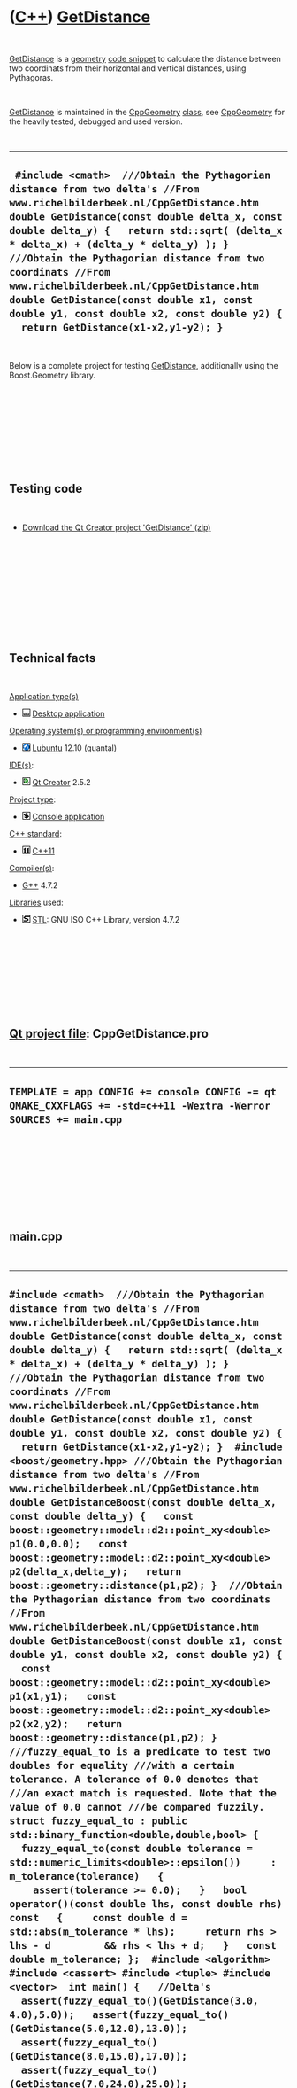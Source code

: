 



 

 

 

 

 

([C++](Cpp.md)) [GetDistance](CppGetDistance.md)
==================================================

 

[GetDistance](CppGetDistance.md) is a [geometry](CppGeometry.md) [code
snippet](CppCodeSnippets.md) to calculate the distance between two
coordinats from their horizontal and vertical distances, using
Pythagoras.

 

[GetDistance](CppGetDistance.md) is maintained in the
[CppGeometry](CppGeometry.md) [class](CppClass.md), see
[CppGeometry](CppGeometry.md) for the heavily tested, debugged and used
version.

 

  --------------------------------------------------------------------------------------------------------------------------------------------------------------------------------------------------------------------------------------------------------------------------------------------------------------------------------------------------------------------------------------------------------------------------------------------------------------------------------------------------------
  ` #include <cmath>  ///Obtain the Pythagorian distance from two delta's //From www.richelbilderbeek.nl/CppGetDistance.htm double GetDistance(const double delta_x, const double delta_y) {   return std::sqrt( (delta_x * delta_x) + (delta_y * delta_y) ); }  ///Obtain the Pythagorian distance from two coordinats //From www.richelbilderbeek.nl/CppGetDistance.htm double GetDistance(const double x1, const double y1, const double x2, const double y2) {   return GetDistance(x1-x2,y1-y2); }`
  --------------------------------------------------------------------------------------------------------------------------------------------------------------------------------------------------------------------------------------------------------------------------------------------------------------------------------------------------------------------------------------------------------------------------------------------------------------------------------------------------------

 

Below is a complete project for testing
[GetDistance](CppGetDistance.md), additionally using the Boost.Geometry
library.

 

 

 

 

 

Testing code
------------

 

-   [Download the Qt Creator project
    'GetDistance' (zip)](CppGetDistance.zip)

 

 

 

 

 

 

Technical facts
---------------

 

[Application type(s)](CppApplication.md)

-   ![Desktop](PicDesktop.png) [Desktop
    application](CppDesktopApplication.md)

[Operating system(s) or programming environment(s)](CppOs.md)

-   ![Lubuntu](PicLubuntu.png) [Lubuntu](CppLubuntu.md) 12.10 (quantal)

[IDE(s)](CppIde.md):

-   ![Qt Creator](PicQtCreator.png) [Qt Creator](CppQtCreator.md) 2.5.2

[Project type](CppQtProjectType.md):

-   ![console](PicConsole.png) [Console
    application](CppConsoleApplication.md)

[C++ standard](CppStandard.md):

-   ![C++11](PicCpp11.png) [C++11](Cpp11.md)

[Compiler(s)](CppCompiler.md):

-   [G++](CppGpp.md) 4.7.2

[Libraries](CppLibrary.md) used:

-   ![STL](PicStl.png) [STL](CppStl.md): GNU ISO C++ Library, version
    4.7.2

 

 

 

 

 

[Qt project file](CppQtProjectFile.md): CppGetDistance.pro
-----------------------------------------------------------

 

  ---------------------------------------------------------------------------------------------------------------------
  ` TEMPLATE = app CONFIG += console CONFIG -= qt QMAKE_CXXFLAGS += -std=c++11 -Wextra -Werror SOURCES += main.cpp  `
  ---------------------------------------------------------------------------------------------------------------------

 

 

 

 

 

main.cpp
--------

 

  ----------------------------------------------------------------------------------------------------------------------------------------------------------------------------------------------------------------------------------------------------------------------------------------------------------------------------------------------------------------------------------------------------------------------------------------------------------------------------------------------------------------------------------------------------------------------------------------------------------------------------------------------------------------------------------------------------------------------------------------------------------------------------------------------------------------------------------------------------------------------------------------------------------------------------------------------------------------------------------------------------------------------------------------------------------------------------------------------------------------------------------------------------------------------------------------------------------------------------------------------------------------------------------------------------------------------------------------------------------------------------------------------------------------------------------------------------------------------------------------------------------------------------------------------------------------------------------------------------------------------------------------------------------------------------------------------------------------------------------------------------------------------------------------------------------------------------------------------------------------------------------------------------------------------------------------------------------------------------------------------------------------------------------------------------------------------------------------------------------------------------------------------------------------------------------------------------------------------------------------------------------------------------------------------------------------------------------------------------------------------------------------------------------------------------------------------------------------------------------------------------------------------------------------------------------------------------------------------------------------------------------------------------------------------------------------------------------------------------------------------------------------------------------------------------------------------------------------------------------------------------------------------------------------------------------------------------------------------------------------------------------------------------------------------------------------------------------------------------------------------------------------------------------------------------------------------------------------------------------------------------------------------------------------------------------------------------------------------------------------------------------------------------------------------------------------------------------------------------------------------------------------------------------------------------------------------------------------------------------------------------------------------------------------------------------------------------------------------------------------------------------------------------------------------------------------------------------------------------------------------------------------------------------------------------------------------------------------------------------------------------------------------------------------------------------------------------------------------------------------------------------------------------------------------------------------------------------------------------------------------------------------------------------------------------------------------------------------------------------------------------------------------------------------------------------------------------------------------------------------------------------------------------------------------------------------------------------------------------------------------------------------------------------------------------------------------------------------------------------------------------------------------------------------------------------------------------------------------------------------------------------------------------------------------------------------------------------------------------------------------------------------------------------------------------------------------------------------------------------------------------------------------------------------------------------------------------------------------------------------------------------------------------------------------------------------------------------------------------------------------------------------------------------------------------------------------------------------------------------------------------------------------------------------------------------------------------------------------------------------------------------------------------------------------------------------------------------------------------------------------------------------------------------------------------------------------------------------------------------------------------------------------------------------------------------------------------------------------------------------------------------------------------------------------------------------------------------------------------------------------------------------------------------------------------------------------------------------------------------------------------------------------------------------------------------------------------------------------------------------------------------------------------------------------------------------------------------------------------------------------------------------------------------------------------------------------------------------------------------------------------------------------------------------------------------------------------------------------------------------------------------------------------------------------------------------------------------------------------------------------------------------------------------------------------------------------------------------------------------------------------------------------------------------------------------------------------------------------------------------------------------------------------------------------------------------------------------------------------------------------------
  ` #include <cmath>  ///Obtain the Pythagorian distance from two delta's //From www.richelbilderbeek.nl/CppGetDistance.htm double GetDistance(const double delta_x, const double delta_y) {   return std::sqrt( (delta_x * delta_x) + (delta_y * delta_y) ); }  ///Obtain the Pythagorian distance from two coordinats //From www.richelbilderbeek.nl/CppGetDistance.htm double GetDistance(const double x1, const double y1, const double x2, const double y2) {   return GetDistance(x1-x2,y1-y2); }  #include <boost/geometry.hpp> ///Obtain the Pythagorian distance from two delta's //From www.richelbilderbeek.nl/CppGetDistance.htm double GetDistanceBoost(const double delta_x, const double delta_y) {   const boost::geometry::model::d2::point_xy<double> p1(0.0,0.0);   const boost::geometry::model::d2::point_xy<double> p2(delta_x,delta_y);   return boost::geometry::distance(p1,p2); }  ///Obtain the Pythagorian distance from two coordinats //From www.richelbilderbeek.nl/CppGetDistance.htm double GetDistanceBoost(const double x1, const double y1, const double x2, const double y2) {   const boost::geometry::model::d2::point_xy<double> p1(x1,y1);   const boost::geometry::model::d2::point_xy<double> p2(x2,y2);   return boost::geometry::distance(p1,p2); }  ///fuzzy_equal_to is a predicate to test two doubles for equality ///with a certain tolerance. A tolerance of 0.0 denotes that ///an exact match is requested. Note that the value of 0.0 cannot ///be compared fuzzily. struct fuzzy_equal_to : public std::binary_function<double,double,bool> {   fuzzy_equal_to(const double tolerance = std::numeric_limits<double>::epsilon())     : m_tolerance(tolerance)   {      assert(tolerance >= 0.0);   }   bool operator()(const double lhs, const double rhs) const   {     const double d = std::abs(m_tolerance * lhs);     return rhs > lhs - d         && rhs < lhs + d;   }   const double m_tolerance; };  #include <algorithm> #include <cassert> #include <tuple> #include <vector>  int main() {   //Delta's   assert(fuzzy_equal_to()(GetDistance(3.0, 4.0),5.0));   assert(fuzzy_equal_to()(GetDistance(5.0,12.0),13.0));   assert(fuzzy_equal_to()(GetDistance(8.0,15.0),17.0));   assert(fuzzy_equal_to()(GetDistance(7.0,24.0),25.0));   assert(fuzzy_equal_to()(GetDistance(9.0,40.0),41.0));    assert(fuzzy_equal_to()(GetDistanceBoost(3.0, 4.0),5.0));   assert(fuzzy_equal_to()(GetDistanceBoost(5.0,12.0),13.0));   assert(fuzzy_equal_to()(GetDistanceBoost(8.0,15.0),17.0));   assert(fuzzy_equal_to()(GetDistanceBoost(7.0,24.0),25.0));   assert(fuzzy_equal_to()(GetDistanceBoost(9.0,40.0),41.0));    //Compared to origin   assert(fuzzy_equal_to()(GetDistance(3.0, 4.0,0.0,0.0), 5.0));   assert(fuzzy_equal_to()(GetDistance(5.0,12.0,0.0,0.0),13.0));   assert(fuzzy_equal_to()(GetDistance(8.0,15.0,0.0,0.0),17.0));   assert(fuzzy_equal_to()(GetDistance(7.0,24.0,0.0,0.0),25.0));   assert(fuzzy_equal_to()(GetDistance(9.0,40.0,0.0,0.0),41.0));   assert(fuzzy_equal_to()(GetDistance(0.0,0.0,3.0, 4.0), 5.0));   assert(fuzzy_equal_to()(GetDistance(0.0,0.0,5.0,12.0),13.0));   assert(fuzzy_equal_to()(GetDistance(0.0,0.0,8.0,15.0),17.0));   assert(fuzzy_equal_to()(GetDistance(0.0,0.0,7.0,24.0),25.0));   assert(fuzzy_equal_to()(GetDistance(0.0,0.0,9.0,40.0),41.0));    assert(fuzzy_equal_to()(GetDistanceBoost(3.0, 4.0,0.0,0.0), 5.0));   assert(fuzzy_equal_to()(GetDistanceBoost(5.0,12.0,0.0,0.0),13.0));   assert(fuzzy_equal_to()(GetDistanceBoost(8.0,15.0,0.0,0.0),17.0));   assert(fuzzy_equal_to()(GetDistanceBoost(7.0,24.0,0.0,0.0),25.0));   assert(fuzzy_equal_to()(GetDistanceBoost(9.0,40.0,0.0,0.0),41.0));   assert(fuzzy_equal_to()(GetDistanceBoost(0.0,0.0,3.0, 4.0), 5.0));   assert(fuzzy_equal_to()(GetDistanceBoost(0.0,0.0,5.0,12.0),13.0));   assert(fuzzy_equal_to()(GetDistanceBoost(0.0,0.0,8.0,15.0),17.0));   assert(fuzzy_equal_to()(GetDistanceBoost(0.0,0.0,7.0,24.0),25.0));   assert(fuzzy_equal_to()(GetDistanceBoost(0.0,0.0,9.0,40.0),41.0));    //Translated by (+1.0,+1.0)   assert(fuzzy_equal_to()(GetDistance( 4.0, 5.0, 1.0, 1.0), 5.0));   assert(fuzzy_equal_to()(GetDistance( 6.0,13.0, 1.0, 1.0),13.0));   assert(fuzzy_equal_to()(GetDistance( 9.0,16.0, 1.0, 1.0),17.0));   assert(fuzzy_equal_to()(GetDistance( 8.0,25.0, 1.0, 1.0),25.0));   assert(fuzzy_equal_to()(GetDistance(10.0,41.0, 1.0, 1.0),41.0));   assert(fuzzy_equal_to()(GetDistance( 1.0, 1.0, 4.0, 5.0), 5.0));   assert(fuzzy_equal_to()(GetDistance( 1.0, 1.0, 6.0,13.0),13.0));   assert(fuzzy_equal_to()(GetDistance( 1.0, 1.0, 9.0,16.0),17.0));   assert(fuzzy_equal_to()(GetDistance( 1.0, 1.0, 8.0,25.0),25.0));   assert(fuzzy_equal_to()(GetDistance( 1.0, 1.0,10.0,41.0),41.0));    assert(fuzzy_equal_to()(GetDistanceBoost( 4.0, 5.0, 1.0, 1.0), 5.0));   assert(fuzzy_equal_to()(GetDistanceBoost( 6.0,13.0, 1.0, 1.0),13.0));   assert(fuzzy_equal_to()(GetDistanceBoost( 9.0,16.0, 1.0, 1.0),17.0));   assert(fuzzy_equal_to()(GetDistanceBoost( 8.0,25.0, 1.0, 1.0),25.0));   assert(fuzzy_equal_to()(GetDistanceBoost(10.0,41.0, 1.0, 1.0),41.0));   assert(fuzzy_equal_to()(GetDistanceBoost( 1.0, 1.0, 4.0, 5.0), 5.0));   assert(fuzzy_equal_to()(GetDistanceBoost( 1.0, 1.0, 6.0,13.0),13.0));   assert(fuzzy_equal_to()(GetDistanceBoost( 1.0, 1.0, 9.0,16.0),17.0));   assert(fuzzy_equal_to()(GetDistanceBoost( 1.0, 1.0, 8.0,25.0),25.0));   assert(fuzzy_equal_to()(GetDistanceBoost( 1.0, 1.0,10.0,41.0),41.0));    const std::vector<std::tuple<double,double,double> > v     =     {       std::make_tuple(3.0, 4.0, 5.0),       std::make_tuple(5.0,12.0,13.0),       std::make_tuple(8.0,15.0,17.0),       std::make_tuple(7.0,24.0,25.0),       std::make_tuple(9.0,40.0,41.0)     };   std::for_each(v.begin(),v.end(),     [](const std::tuple<double,double,double>& t)     {       assert(fuzzy_equal_to()(         GetDistance(std::get<0>(t),std::get<1>(t)),         std::get<2>(t)         )       );       assert(fuzzy_equal_to()(         GetDistanceBoost(std::get<0>(t),std::get<1>(t)),         std::get<2>(t)         )       );     }   );    std::vector<std::tuple<double,double,double,double,double> > w;   std::transform(v.begin(),v.end(),     std::back_inserter(w),     [](const std::tuple<double,double,double>& t)     {       //Add a random translation       const double t_x = static_cast<double>(std::rand()) / static_cast<double>(RAND_MAX);       const double t_y = static_cast<double>(std::rand()) / static_cast<double>(RAND_MAX);       return std::make_tuple(         t_x,         t_y,         std::get<0>(t) + t_x,         std::get<1>(t) + t_y,         std::get<2>(t));     }   );   std::for_each(w.begin(),w.end(),     [](const std::tuple<double,double,double,double,double>& t)     {       assert(fuzzy_equal_to()(         GetDistance(std::get<0>(t),std::get<1>(t),std::get<2>(t),std::get<3>(t)),         std::get<4>(t)         )       );       assert(fuzzy_equal_to()(         GetDistanceBoost(std::get<0>(t),std::get<1>(t),std::get<2>(t),std::get<3>(t)),         std::get<4>(t)         )       );     }   ); } `
  ----------------------------------------------------------------------------------------------------------------------------------------------------------------------------------------------------------------------------------------------------------------------------------------------------------------------------------------------------------------------------------------------------------------------------------------------------------------------------------------------------------------------------------------------------------------------------------------------------------------------------------------------------------------------------------------------------------------------------------------------------------------------------------------------------------------------------------------------------------------------------------------------------------------------------------------------------------------------------------------------------------------------------------------------------------------------------------------------------------------------------------------------------------------------------------------------------------------------------------------------------------------------------------------------------------------------------------------------------------------------------------------------------------------------------------------------------------------------------------------------------------------------------------------------------------------------------------------------------------------------------------------------------------------------------------------------------------------------------------------------------------------------------------------------------------------------------------------------------------------------------------------------------------------------------------------------------------------------------------------------------------------------------------------------------------------------------------------------------------------------------------------------------------------------------------------------------------------------------------------------------------------------------------------------------------------------------------------------------------------------------------------------------------------------------------------------------------------------------------------------------------------------------------------------------------------------------------------------------------------------------------------------------------------------------------------------------------------------------------------------------------------------------------------------------------------------------------------------------------------------------------------------------------------------------------------------------------------------------------------------------------------------------------------------------------------------------------------------------------------------------------------------------------------------------------------------------------------------------------------------------------------------------------------------------------------------------------------------------------------------------------------------------------------------------------------------------------------------------------------------------------------------------------------------------------------------------------------------------------------------------------------------------------------------------------------------------------------------------------------------------------------------------------------------------------------------------------------------------------------------------------------------------------------------------------------------------------------------------------------------------------------------------------------------------------------------------------------------------------------------------------------------------------------------------------------------------------------------------------------------------------------------------------------------------------------------------------------------------------------------------------------------------------------------------------------------------------------------------------------------------------------------------------------------------------------------------------------------------------------------------------------------------------------------------------------------------------------------------------------------------------------------------------------------------------------------------------------------------------------------------------------------------------------------------------------------------------------------------------------------------------------------------------------------------------------------------------------------------------------------------------------------------------------------------------------------------------------------------------------------------------------------------------------------------------------------------------------------------------------------------------------------------------------------------------------------------------------------------------------------------------------------------------------------------------------------------------------------------------------------------------------------------------------------------------------------------------------------------------------------------------------------------------------------------------------------------------------------------------------------------------------------------------------------------------------------------------------------------------------------------------------------------------------------------------------------------------------------------------------------------------------------------------------------------------------------------------------------------------------------------------------------------------------------------------------------------------------------------------------------------------------------------------------------------------------------------------------------------------------------------------------------------------------------------------------------------------------------------------------------------------------------------------------------------------------------------------------------------------------------------------------------------------------------------------------------------------------------------------------------------------------------------------------------------------------------------------------------------------------------------------------------------------------------------------------------------------------------------------------------------------------------------------------------------------------------------------------------------------------------------

 

 

 

 

 





 




This page has been created by the [tool](Tools.md)
[CodeToHtml](ToolCodeToHtml.md)
